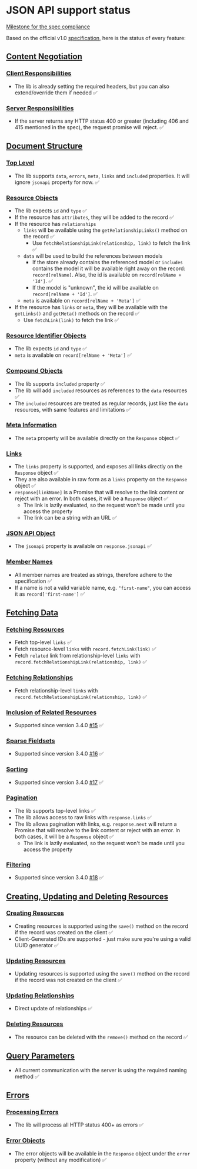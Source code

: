 # JSON API support status

[Milestone for the spec compliance](https://github.com/infinum/mobx-jsonapi-store/milestone/1)

Based on the official v1.0 [specification](http://jsonapi.org/format/), here is the status of every feature:

## [Content Negotiation](http://jsonapi.org/format/#content-negotiation)

### [Client Responsibilities](http://jsonapi.org/format/#content-negotiation-clients)
* The lib is already setting the required headers, but you can also extend/override them if needed ✅

### [Server Responsibilities](http://jsonapi.org/format/#content-negotiation-servers)
* If the server returns any HTTP status 400 or greater (including 406 and 415 mentioned in the spec), the request promise will reject. ✅

## [Document Structure](http://jsonapi.org/format/#document-structure)

### [Top Level](http://jsonapi.org/format/#document-top-level)
* The lib supports `data`, `errors`, `meta`, `links` and `included` properties. It will ignore `jsonapi` property for now. ✅

### [Resource Objects](http://jsonapi.org/format/#document-resource-objects)
* The lib expects `id` and `type` ✅
* If the resource has `attributes`, they will be added to the record ✅
* If the resource has `relationships`
  * `links` will be available using the `getRelationshipLinks()` method on the record ✅
    * Use `fetchRelationshipLink(relationship, link)` to fetch the link ✅
  * `data` will be used to build the references between models
    * If the store already contains the referenced model or `includes` contains the model it will be available right away on the record: `record[relName]`. Also, the id is available on `record[relName + 'Id']`. ✅
    * If the model is "unknown", the id will be available on  `record[relName + 'Id']`. ✅
  * `meta` is available on `record[relName + 'Meta']` ✅
* If the resource has `links` or `meta`, they will be available with the `getLinks()` and `getMeta()` methods on the record ✅
  * Use `fetchLink(link)` to fetch the link ✅

### [Resource Identifier Objects](http://jsonapi.org/format/#document-resource-identifier-objects)
* The lib expects `id` and `type` ✅
* `meta` is available on `record[relName + 'Meta']` ✅

### [Compound Objects](http://jsonapi.org/format/#document-compound-documents)
* The lib supports `included` property ✅
* The lib will add `included` resources as references to the `data` resources ✅
* The `included` resources are treated as regular records, just like the `data` resources, with same features and limitations ✅

### [Meta Information](http://jsonapi.org/format/#document-meta)
* The `meta` property will be available directly on the `Response` object ✅

### [Links](http://jsonapi.org/format/#document-links)
* The `links` property is supported, and exposes all links directly on the `Response` object ✅
* They are also available in raw form as a `links` property on the `Response` object ✅
* `response[linkName]` is a Promise that will resolve to the link content or reject with an error. In both cases, it will be a `Response` object ✅
  * The link is lazily evaluated, so the request won't be made until you access the property
  * The link can be a string with an URL ✅

### [JSON API Object](http://jsonapi.org/format/#document-jsonapi-object)
* The `jsonapi` property is available on `response.jsonapi` ✅

### [Member Names](http://jsonapi.org/format/#document-member-names)
* All member names are treated as strings, therefore adhere to the specification ✅
* If a name is not a valid variable name, e.g. `"first-name"`, you can access it as `record['first-name']` ✅

## [Fetching Data](http://jsonapi.org/format/#fetching)

### [Fetching Resources](http://jsonapi.org/format/#fetching-resources)
* Fetch top-level `links` ✅
* Fetch resource-level `links` with `record.fetchLink(link)` ✅
* Fetch `related` link from relationship-level `links` with `record.fetchRelationshipLink(relationship, link)` ✅

### [Fetching Relationships](http://jsonapi.org/format/#fetching-relationships)
* Fetch relationship-level `links` with `record.fetchRelationshipLink(relationship, link)` ✅

### [Inclusion of Related Resources](http://jsonapi.org/format/#fetching-includes)
* Supported since version 3.4.0 [#15](https://github.com/infinum/mobx-jsonapi-store/issues/15) ✅

### [Sparse Fieldsets](http://jsonapi.org/format/#fetching-sparse-fieldsets)
* Supported since version 3.4.0 [#16](https://github.com/infinum/mobx-jsonapi-store/issues/16) ✅

### [Sorting](http://jsonapi.org/format/#fetching-sorting)
* Supported since version 3.4.0 [#17](https://github.com/infinum/mobx-jsonapi-store/issues/17) ✅

### [Pagination](http://jsonapi.org/format/#fetching-pagination)
* The lib supports top-level links ✅
* The lib allows access to raw links with `response.links` ✅
* The lib allows pagination with links, e.g. `response.next` will return a Promise that will resolve to the link content or reject with an error. In both cases, it will be a `Response` object ✅
  * The link is lazily evaluated, so the request won't be made until you access the property

### [Filtering](http://jsonapi.org/format/#fetching-filtering)
* Supported since version 3.4.0 [#18](https://github.com/infinum/mobx-jsonapi-store/issues/18) ✅

## [Creating, Updating and Deleting Resources](http://jsonapi.org/format/#crud)

### [Creating Resources](http://jsonapi.org/format/#crud-creating)
* Creating resources is supported using the `save()` method on the record if the record was created on the client ✅
* Client-Generated IDs are supported - just make sure you're using a valid UUID generator ✅

### [Updating Resources](http://jsonapi.org/format/#crud-updating)
* Updating resources is supported using the `save()` method on the record if the record was not created on the client ✅

### [Updating Relationships](http://jsonapi.org/format/#crud-updating-relationships)
* Direct update of relationships ✅

### [Deleting Resources](http://jsonapi.org/format/#crud-deleting)
* The resource can be deleted with the `remove()` method on the record ✅

## [Query Parameters](http://jsonapi.org/format/#query-parameters)
* All current communication with the server is using the required naming method ✅

## [Errors](http://jsonapi.org/format/#errors)

### [Processing Errors](http://jsonapi.org/format/#errors-processing)
* The lib will process all HTTP status 400+ as errors ✅

### [Error Objects](http://jsonapi.org/format/#error-objects)
* The error objects will be available in the `Response` object under the `error` property (without any modification) ✅
